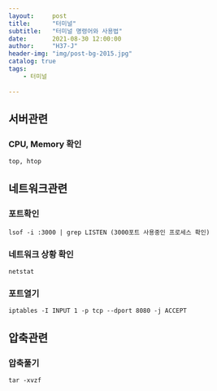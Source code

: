 ```yaml
---
layout:     post
title:      "터미널"
subtitle:   "터미널 명령어와 사용법"
date:       2021-08-30 12:00:00
author:     "H37-J"
header-img: "img/post-bg-2015.jpg"
catalog: true
tags:
    - 터미널
    
---
```


## 서버관련
### CPU, Memory 확인
```
top, htop
```

## 네트워크관련
### 포트확인
```
lsof -i :3000 | grep LISTEN (3000포트 사용중인 프로세스 확인)
``` 

### 네트워크 상황 확인
```
netstat
```

### 포트열기
```
iptables -I INPUT 1 -p tcp --dport 8080 -j ACCEPT
```

## 압축관련 
### 압축풀기
```
tar -xvzf
```







